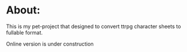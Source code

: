 # About:
This is my pet-project that designed to convert ttrpg character sheets to fullable format.

Online version is under construction
